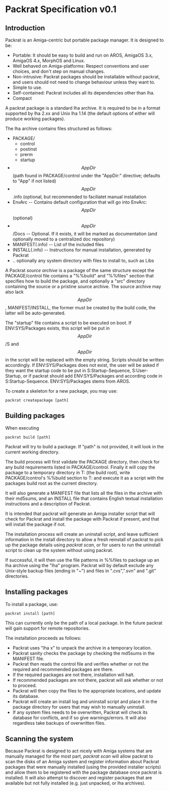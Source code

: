 
Packrat Specification v0.1
==========================

Introduction
------------

Packrat is an Amiga-centric but portable package manager.
It is designed to be:

 * Portable: It should be easy to build and run on AROS, AmigaOS 3.x,
   AmigaOS 4.x, MorphOS and Linux.
 * Well behaved on Amiga-platforms: Respect conventions and user choices,
   and don't step on manual changes.
 * Non-intrusive: Packrat packages should be installable without
   packrat, and users should not need to change behaviour unless
   they want to.
 * Simple to use.
 * Self-contained: Packrat includes all its dependencies other than
   lha.
 * Compact

A packrat package is a standard lha archive. It is required to be
in a format supported by lha 2.xx and Unix lha 1.14 (the default
options of either will produce working packages).

The lha archive contains files structured as follows:

 * PACKAGE/
   * control
   * postinst
   * prerm
   * startup
 * $$AppDir$$ (path found in PACKAGE/control under the "AppDir:" directive; defaults to "App" if not listed)
 * $$AppDir$$.info (optional, but recommended to faciliatet manual installation
 * EnvArc            -- Contains default configuration that will go into EnvArc:$$AppDir$$ (optional)
 * $$AppDir$$/Docs   -- Optional. If it exists, it will be marked as documentation (and optionally moved to a centralized doc repository)
 * MANIFEST(.info)   -- List of the included files
 * INSTALL(.info)    -- Instructions for manual installation, generated by Packrat
 * .. optionally any system directory with files to install to, such as Libs 
 
A Packrat *source archive* is a package of the same structure except the
PACKAGE/control file contains a "%%build" and "%%files" section that specifies
how to build the package, and  optionally a "src" directory containing the
source or a pristine source archive. The source archive may also lack $$AppDir$$,
MANIFEST/INSTALL, the former must be created by the build code, the latter will
be auto-generated.

The "startup" file contains a script to be executed on boot. If ENV:SYS/Packages exists, this script will be
put in $$AppDir$$/S and $$AppDir$$ in the script will be replaced with the empty string. Scripts should be
written accordingly. If ENV:SYS/Packages does not exist, the user will be asked if they want the startup
code to be put in S:Startup-Sequence, S:User-Startup, or if packrat should add ENV:SYS/Packages and according
code in S:Startup-Sequence. ENV:SYS/Packages stems from AROS.

To create a skeleton for a new package, you may use:

    packrat createpackage [path]
   

Building packages
-----------------

When executing

    packrat build [path]

Packrat will try to build a package. If "path" is not provided, it will look in the current working
directory.

The build process will first validate the PACKAGE directory, then check for any build requirements
listed in PACKAGE/control. Finally it will copy the package to a temporary directory in T: (the build root),
write PACKAGE/control's %%build section to T: and execute it as a script with the packages build root
as the current directory. 

It will also generate a MANIFEST file that lists all the files in the archive with their md5sums,
and an INSTALL file that contains English textual installation instructions and a description of 
Packrat.

It is intended that packrat will generate an Amiga installer script that will
check for Packrat and install the package with Packrat if present, and that will
install the package if not.

The installation process will create an uninstall script, and leave sufficient
information in the install directory to allow a fresh reinstall of packrat to
pick up the package details using *packrat scan*, or for users to run the uninstall
script to clean up the system without using packrat.

If successful, it will then use the file patterns in %%files to package up an lha archive using the
"lha" program. Packrat will by default exclude any Unix-style backup files (ending in "~") and files
in ".cvs",".svn" and ".git" directories.



Installing packages
-------------------

To install a package, use:

    packrat install [path]
	
This can currently only be the path of a local package. In the future packrat will gain
support for remote repositories.

The installation proceeds as follows:

 * Packrat uses "lha x" to unpack the archive in a temporary location.
 * Packrat sanity checks the package by checking the md5sums in the MANIFEST file.
 * Packrat then reads the control file and verifies whether or not the required and
   recommended packages are there. 
 * If the required packages are not there, installation will halt.
 * If recommended packages are not there, packrat will ask whether or not to proceed.
 * Packrat will then copy the files to the appropriate locations, and update its 
   database.
 * Packrat will create an install log and uninstall script and place it in the
   package directory for users that may wish to manually uninstall.
 * If any system files needs to be overwritten, Packrat will check its database for
   conflicts, and if so give warnings/errors. It will also regardless take backups
   of overwritten files.
   

Scanning the system
-------------------

Because Packrat is designed to act nicely with Amiga systems that are manually managed
for the most part, *packrat scan* will allow packrat to scan the disks of an Amiga system
and register information about Packrat packages that were manually installed (using the
provided installer scripts) and allow them to be registered with the package database
once packrat is installed. It will also attempt to discover and register packages that
are available but not fully installed (e.g. just unpacked, or lha archives).

